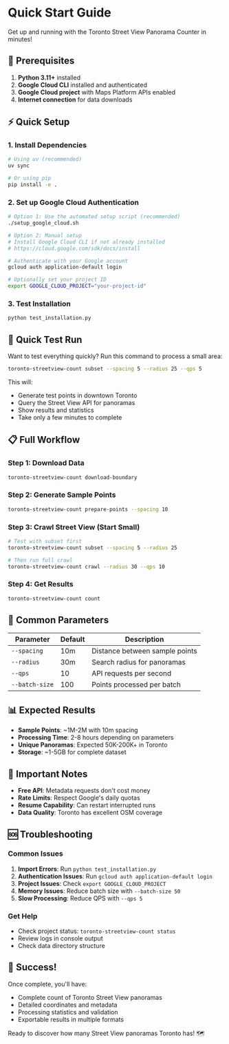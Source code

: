# Quick Start Guide

Get up and running with the Toronto Street View Panorama Counter in minutes!

## 🚀 Prerequisites

1. **Python 3.11+** installed
2. **Google Cloud CLI** installed and authenticated
3. **Google Cloud project** with Maps Platform APIs enabled
4. **Internet connection** for data downloads

## ⚡ Quick Setup

### 1. Install Dependencies
```bash
# Using uv (recommended)
uv sync

# Or using pip
pip install -e .
```

### 2. Set up Google Cloud Authentication
```bash
# Option 1: Use the automated setup script (recommended)
./setup_google_cloud.sh

# Option 2: Manual setup
# Install Google Cloud CLI if not already installed
# https://cloud.google.com/sdk/docs/install

# Authenticate with your Google account
gcloud auth application-default login

# Optionally set your project ID
export GOOGLE_CLOUD_PROJECT="your-project-id"
```

### 3. Test Installation
```bash
python test_installation.py
```

## 🎯 Quick Test Run

Want to test everything quickly? Run this command to process a small area:

```bash
toronto-streetview-count subset --spacing 5 --radius 25 --qps 5
```

This will:
- Generate test points in downtown Toronto
- Query the Street View API for panoramas
- Show results and statistics
- Take only a few minutes to complete

## 📋 Full Workflow

### Step 1: Download Data
```bash
toronto-streetview-count download-boundary
```

### Step 2: Generate Sample Points
```bash
toronto-streetview-count prepare-points --spacing 10
```

### Step 3: Crawl Street View (Start Small)
```bash
# Test with subset first
toronto-streetview-count subset --spacing 5 --radius 25

# Then run full crawl
toronto-streetview-count crawl --radius 30 --qps 10
```

### Step 4: Get Results
```bash
toronto-streetview-count count
```

## 🔧 Common Parameters

| Parameter | Default | Description |
|-----------|---------|-------------|
| `--spacing` | 10m | Distance between sample points |
| `--radius` | 30m | Search radius for panoramas |
| `--qps` | 10 | API requests per second |
| `--batch-size` | 100 | Points processed per batch |

## 📊 Expected Results

- **Sample Points**: ~1M-2M with 10m spacing
- **Processing Time**: 2-8 hours depending on parameters
- **Unique Panoramas**: Expected 50K-200K+ in Toronto
- **Storage**: ~1-5GB for complete dataset

## 🚨 Important Notes

- **Free API**: Metadata requests don't cost money
- **Rate Limits**: Respect Google's daily quotas
- **Resume Capability**: Can restart interrupted runs
- **Data Quality**: Toronto has excellent OSM coverage

## 🆘 Troubleshooting

### Common Issues

1. **Import Errors**: Run `python test_installation.py`
2. **Authentication Issues**: Run `gcloud auth application-default login`
3. **Project Issues**: Check `export GOOGLE_CLOUD_PROJECT`
4. **Memory Issues**: Reduce batch size with `--batch-size 50`
5. **Slow Processing**: Reduce QPS with `--qps 5`

### Get Help

- Check project status: `toronto-streetview-count status`
- Review logs in console output
- Check data directory structure

## 🎉 Success!

Once complete, you'll have:
- Complete count of Toronto Street View panoramas
- Detailed coordinates and metadata
- Processing statistics and validation
- Exportable results in multiple formats

Ready to discover how many Street View panoramas Toronto has! 🗺️

